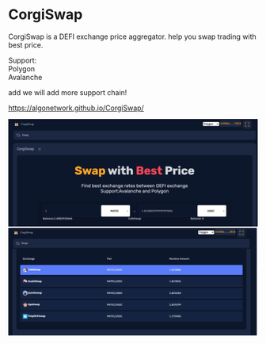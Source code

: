 # CorgiSwap


CorgiSwap is a DEFI exchange price aggregator. help you swap trading with best price.<br>

Support:<br>
Polygon<br>
Avalanche<br>

add we will add more support chain!<br>

https://algonetwork.github.io/CorgiSwap/

<img src="https://github.com/AlgoNetwork/CorgiSwap/raw/main/preview.png">
<br>
<img src="https://github.com/AlgoNetwork/CorgiSwap/raw/main/preview2.png">

